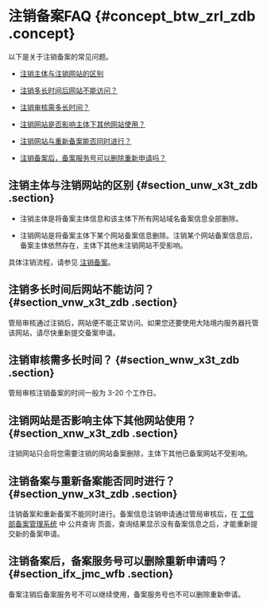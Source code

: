 # 注销备案FAQ {#concept_btw_zrl_zdb .concept}

以下是关于注销备案的常见问题。

-   [注销主体与注销网站的区别](#)

-   [注销多长时间后网站不能访问？](#)

-   [注销审核需多长时间？](#)

-   [注销网站是否影响主体下其他网站使用？](#)

-   [注销网站与重新备案能否同时进行？](#)

-   [注销备案后，备案服务号可以删除重新申请吗？](#)

## 注销主体与注销网站的区别 {#section_unw_x3t_zdb .section}

-   注销主体是将备案主体信息和该主体下所有网站域名备案信息全部删除。

-   注销网站是将备案主体下某个网站备案信息删除。注销某个网站备案信息后，备案主体依然存在，主体下其他未注销网站不受影响。


具体注销流程，请参见 [注销备案](../../../../intl.zh-CN/ICP备案流程（PC端）/注销备案.md#)。

## 注销多长时间后网站不能访问？ {#section_vnw_x3t_zdb .section}

管局审核通过注销后，网站便不能正常访问。如果您还要使用大陆境内服务器托管该网站，请尽快重新提交备案申请。

## 注销审核需多长时间？ {#section_wnw_x3t_zdb .section}

管局审核注销备案的时间一般为 3-20 个工作日。

## 注销网站是否影响主体下其他网站使用？ {#section_xnw_x3t_zdb .section}

注销网站只会将您需要注销的网站备案删除，主体下其他已备案网站不受影响。

## 注销备案与重新备案能否同时进行？ {#section_ynw_x3t_zdb .section}

注销备案和重新备案不能同时进行。备案信息注销申请通过管局审核后，在 [工信部备案管理系统](http://www.beian.miit.gov.cn) 中 公共查询 页面，查询结果显示没有备案信息之后，才能重新提交新的备案申请。

## 注销备案后，备案服务号可以删除重新申请吗？ {#section_ifx_jmc_wfb .section}

备案注销后备案服务号不可以继续使用，备案服务号也不可以删除重新申请。

